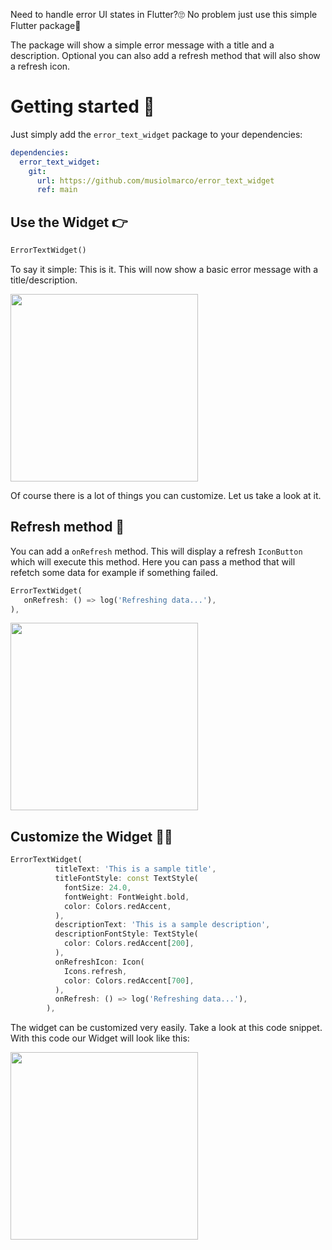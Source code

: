 Need to handle error UI states in Flutter?🙄 No problem just use this simple Flutter package🤩

The package will show a simple error message with a title and a description. Optional you can also add a refresh method that will also show a refresh icon.

# Getting started 🚀
Just simply add the `error_text_widget` package to your dependencies:
```yaml
dependencies:
  error_text_widget:
    git:
      url: https://github.com/musiolmarco/error_text_widget
      ref: main
```

## Use the Widget 👉
```dart
ErrorTextWidget()
```
To say it simple: This is it. This will now show a basic error message with a title/description. 

<img src="https://github.com/musiolmarco/error_text_widget/assets/64715619/55fa2692-f759-48dc-9684-9db33c4fb421" width="300">

Of course there is a lot of things you can customize. Let us take a look at it.


## Refresh method 🔄
You can add a `onRefresh` method. This will display a refresh `IconButton` which will execute this method. Here you can pass a method that will refetch some data for example if something failed.
```dart
ErrorTextWidget(
   onRefresh: () => log('Refreshing data...'),
),
```
<img src="https://github.com/musiolmarco/error_text_widget/assets/64715619/a995e582-3f8c-4f28-8d34-631d8b8d27b8" width="300">

## Customize the Widget 🧑‍🎨
```dart
ErrorTextWidget(
          titleText: 'This is a sample title',
          titleFontStyle: const TextStyle(
            fontSize: 24.0,
            fontWeight: FontWeight.bold,
            color: Colors.redAccent,
          ),
          descriptionText: 'This is a sample description',
          descriptionFontStyle: TextStyle(
            color: Colors.redAccent[200],
          ),
          onRefreshIcon: Icon(
            Icons.refresh,
            color: Colors.redAccent[700],
          ),
          onRefresh: () => log('Refreshing data...'),
        ),
```
The widget can be customized very easily. Take a look at this code snippet. With this code our Widget will look like this:

<img src="https://github.com/musiolmarco/error_text_widget/assets/64715619/92102b4d-5210-47df-8ecb-5e78539013da" width="300">


